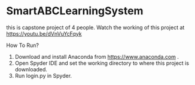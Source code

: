 # SmartABCLearningSystem
this is capstone project of 4 people.
Watch the working of this project at https://youtu.be/dVnVuYcFqyk

How To Run?
1. Download and install Anaconda from https://www.anaconda.com .
2. Open Spyder IDE and set the working directory to where this project is downloaded.
3. Run login.py in Spyder.
